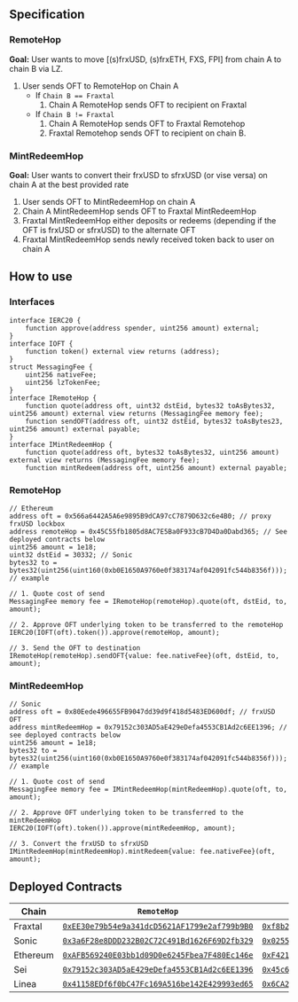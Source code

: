 ## Specification
### RemoteHop
**Goal:** User wants to move [(s)frxUSD, (s)frxETH, FXS, FPI] from chain A to chain B via LZ.
1. User sends OFT to RemoteHop on Chain A
   - If `Chain B == Fraxtal`
        1. Chain A RemoteHop sends OFT to recipient on Fraxtal
   - If `Chain B != Fraxtal`
       1. Chain A RemoteHop sends OFT to Fraxtal Remotehop
        2. Fraxtal Remotehop sends OFT to recipient on chain B.

### MintRedeemHop
**Goal:** User wants to convert their frxUSD to sfrxUSD (or vise versa) on chain A at the best provided rate
1. User sends OFT to MintRedeemHop on chain A
3. Chain A MintRedeemHop sends OFT to Fraxtal MintRedeemHop
4. Fraxtal MintRedeemHop either deposits or redeems (depending if the OFT is frxUSD or sfrxUSD) to the alternate OFT
5. Fraxtal MintRedeemHop sends newly received token back to user on chain A

## How to use
### Interfaces
```Solidity
interface IERC20 {
    function approve(address spender, uint256 amount) external;
}
interface IOFT {
    function token() external view returns (address);
}
struct MessagingFee {
    uint256 nativeFee;
    uint256 lzTokenFee;
}
interface IRemoteHop {
    function quote(address oft, uint32 dstEid, bytes32 toAsBytes32, uint256 amount) external view returns (MessagingFee memory fee);
    function sendOFT(address oft, uint32 dstEid, bytes32 toAsBytes23, uint256 amount) external payable;
}
interface IMintRedeemHop {
    function quote(address oft, bytes32 toAsBytes32, uint256 amount) external view returns (MessagingFee memory fee);
    function mintRedeem(address oft, uint256 amount) external payable;
```

### RemoteHop
```Solidity
// Ethereum
address oft = 0x566a6442A5A6e9895B9dCA97cC7879D632c6e4B0; // proxy frxUSD lockbox
address remoteHop = 0x45C55fb1805d8AC7E5Ba0F933cB7D4Da0Dabd365; // See deployed contracts below
uint256 amount = 1e18;
uint32 dstEid = 30332; // Sonic
bytes32 to = bytes32(uint256(uint160(0xb0E1650A9760e0f383174af042091fc544b8356f))); // example

// 1. Quote cost of send
MessagingFee memory fee = IRemoteHop(remoteHop).quote(oft, dstEid, to, amount);

// 2. Approve OFT underlying token to be transferred to the remoteHop 
IERC20(IOFT(oft).token()).approve(remoteHop, amount);

// 3. Send the OFT to destination
IRemoteHop(remoteHop).sendOFT{value: fee.nativeFee}(oft, dstEid, to, amount);
```

### MintRedeemHop
```Solidity
// Sonic
address oft = 0x80Eede496655FB9047dd39d9f418d5483ED600df; // frxUSD OFT
address mintRedeemHop = 0x79152c303AD5aE429eDefa4553CB1Ad2c6EE1396; // see deployed contracts below
uint256 amount = 1e18;
bytes32 to = bytes32(uint256(uint160(0xb0E1650A9760e0f383174af042091fc544b8356f))); // example

// 1. Quote cost of send
MessagingFee memory fee = IMintRedeemHop(mintRedeemHop).quote(oft, to, amount);

// 2. Approve OFT underlying token to be transferred to the mintRedeemHop
IERC20(IOFT(oft).token()).approve(mintRedeemHop, amount);

// 3. Convert the frxUSD to sfrxUSD
IMintRedeemHop(mintRedeemHop).mintRedeem{value: fee.nativeFee}(oft, amount);
```

## Deployed Contracts
| Chain | `RemoteHop` | `MintRedeemHop` |
| --- | ---| ---|
| Fraxtal | [`0xEE30e79b54e9a341dcD5621AF1799e2af799b9B0`](https://fraxscan.com/address/0xEE30e79b54e9a341dcD5621AF1799e2af799b9B0) | [`0xf8b29272Db8B482459596C60b37BBF0B8F86E892`](https://fraxscan.com/address/0xf8b29272Db8B482459596C60b37BBF0B8F86E892) |
| Sonic | [`0x3a6F28e8DDD232B02C72C491Bd1626F69D2fb329`](https://sonicscan.org/address/0x3a6F28e8DDD232B02C72C491Bd1626F69D2fb329) | [`0x0255a172d0a060F2bEab3e7c12334dD73cCC26ba`](https://sonicscan.org/address/0x0255a172d0a060F2bEab3e7c12334dD73cCC26ba) |
| Ethereum | [`0xAFB569240E03bb1d09D0e6245Fbea7F480Ec146e`](https://etherscan.io/address/0xAFB569240E03bb1d09D0e6245Fbea7F480Ec146e) | [`0xF421468116CCa4b04385022685599f128D703276`](https://etherscan.io/address/0xF421468116CCa4b04385022685599f128D703276) |
| Sei | [`0x79152c303AD5aE429eDefa4553CB1Ad2c6EE1396`](https://seitrace.com/address/0x79152c303AD5aE429eDefa4553CB1Ad2c6EE1396?chain=pacific-1) | [`0x45c6852A5188Ce1905567EA83454329bd4982007`](https://seitrace.com/address/0x45c6852A5188Ce1905567EA83454329bd4982007?chain=pacific-1) |
| Linea | [`0x41158EDf6f0bC47Fc169A516be142E429993ed65`](https://lineascan.build/address/0x41158EDf6f0bC47Fc169A516be142E429993ed65) | [`0x6CA2338a21B2fE9dD39040d2fE06AAD861f77F95`](https://lineascan.build/address/0x6CA2338a21B2fE9dD39040d2fE06AAD861f77F95) |
